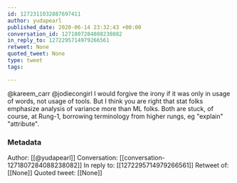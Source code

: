 ```yaml
---
id: 1272311032887697411
author: yudapearl
published_date: 2020-06-14 23:32:43 +00:00
conversation_id: 1271807284088238082
in_reply_to: 1272295714979266561
retweet: None
quoted_tweet: None
type: tweet
tags:

---
```


@kareem_carr @jodiecongirl I would forgive the irony if it was only in usage of words, not usage of tools. But I think you are right that stat folks emphasize analysis of variance more than ML folks. Both are stuck, of course, at Rung-1, borrowing terminology from higher rungs, eg "explain" "attribute".

### Metadata

Author: [[@yudapearl]]
Conversation: [[conversation-1271807284088238082]]
In reply to: [[1272295714979266561]]
Retweet of: [[None]]
Quoted tweet: [[None]]
